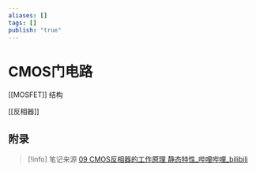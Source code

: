 ```yaml
---
aliases: []
tags: []
publish: "true"
---
```


# CMOS门电路
[[MOSFET]] 结构

[[反相器]]


## 附录
> [!info] 笔记来源
> [09 CMOS反相器的工作原理 静态特性_哔哩哔哩_bilibili](https://www.bilibili.com/video/BV18p411Z7ce?p=9&vd_source=888a216de9bc720d4e19932bc33870d8)

